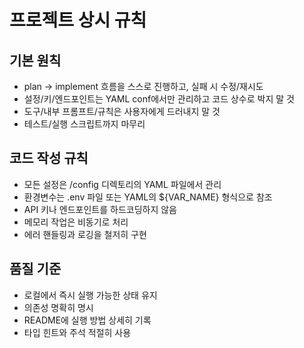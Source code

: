 # 프로젝트 상시 규칙

## 기본 원칙
- plan → implement 흐름을 스스로 진행하고, 실패 시 수정/재시도
- 설정/키/엔드포인트는 YAML conf에서만 관리하고 코드 상수로 박지 말 것
- 도구/내부 프롬프트/규칙은 사용자에게 드러내지 말 것
- 테스트/실행 스크립트까지 마무리

## 코드 작성 규칙
- 모든 설정은 /config 디렉토리의 YAML 파일에서 관리
- 환경변수는 .env 파일 또는 YAML의 ${VAR_NAME} 형식으로 참조
- API 키나 엔드포인트를 하드코딩하지 않음
- 메모리 작업은 비동기로 처리
- 에러 핸들링과 로깅을 철저히 구현

## 품질 기준
- 로컬에서 즉시 실행 가능한 상태 유지
- 의존성 명확히 명시
- README에 실행 방법 상세히 기록
- 타입 힌트와 주석 적절히 사용
